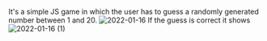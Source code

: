 It's a simple JS game in which the user has to guess a randomly generated number between 1 and 20.
![2022-01-16](https://user-images.githubusercontent.com/59953234/149656841-7d090313-a287-442c-a16c-5775375bb72d.png)
If the guess is correct it shows
![2022-01-16 (1)](https://user-images.githubusercontent.com/59953234/149656856-5e0115b8-1fd1-40a0-a20b-37f2a2a252c2.png)
